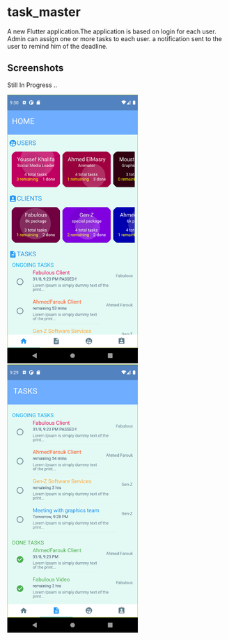 # task_master

A new Flutter application.The application is based on login for each user. Admin can assign one or more tasks to each user. a notification sent to the user to remind him of the deadline.

## Screenshots

Still In Progress ..


<img src="screenshots/cards.png" width="300">             <img src="screenshots/tasksList.png" width="300">
